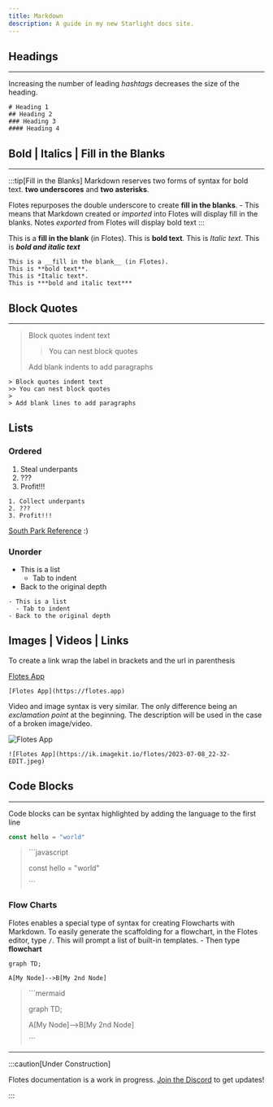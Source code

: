 ```yaml
---
title: Markdown
description: A guide in my new Starlight docs site.
---
```



## Headings
---

Increasing the number of leading *hashtags* decreases the size of the heading.

```
# Heading 1
## Heading 2
### Heading 3
#### Heading 4
```

## Bold | Italics | Fill in the Blanks
---

:::tip[Fill in the Blanks]
Markdown reserves two forms of syntax for bold text. __two underscores__ and **two asterisks**.

Flotes repurposes the double underscore to create **fill in the blanks**. - This means that Markdown created or *imported* into Flotes will display fill in the blanks. Notes *exported* from Flotes will display bold text
:::


This is a __fill in the blank__ (in Flotes). This is **bold text**. This is *Italic text*. This is ***bold and italic text***

```
This is a __fill in the blank__ (in Flotes).
This is **bold text**.
This is *Italic text*.
This is ***bold and italic text***
```

## Block Quotes
---

> Block quotes indent text
>> You can nest block quotes
>
> Add blank indents to add paragraphs
 

```
> Block quotes indent text
>> You can nest block quotes
>
> Add blank lines to add paragraphs
```

## Lists

### Ordered

1. Steal underpants
2. ???
3. Profit!!!

```
1. Collect underpants
2. ???
3. Profit!!!
```

[South Park Reference](https://www.youtube.com/watch?v=tO5sxLapAts) :)

### Unorder

- This is a list
  - Tab to indent
- Back to the original depth

```
- This is a list
  - Tab to indent
- Back to the original depth
```

## Images | Videos | Links

To create a link wrap the label in brackets and the url in parenthesis

[Flotes App](https://flotes.app)

```
[Flotes App](https://flotes.app)
```

Video and image syntax is very similar. The only difference being an *exclamation point* at the beginning. The description will be used in the case of a broken image/video.

![Flotes App](https://ik.imagekit.io/flotes/2023-07-08_22-32-EDIT.jpeg?updatedAt=1689541548656)

```
![Flotes App](https://ik.imagekit.io/flotes/2023-07-08_22-32-EDIT.jpeg)
```

## Code Blocks
---

Code blocks can be syntax highlighted by adding the language to the first line

```javascript
const hello = "world"
```


> \`\`\`javascript
>
> const hello = "world"
>
> \`\`\`

### Flow Charts

Flotes enables a special type of syntax for creating Flowcharts with Markdown. To easily generate the scaffolding for a flowchart, in the Flotes editor, type `/`. This will prompt a list of built-in templates. - Then type **flowchart**

```mermaid
graph TD;

A[My Node]-->B[My 2nd Node]
```


> \`\`\`mermaid
>
> graph TD;
>
> A[My Node]-->B[My 2nd Node]
> 
> \`\`\`


---

:::caution[Under Construction]

Flotes documentation is a work in progress. 
[Join the Discord](https://discord.com/invite/qKaKeGT8sZ) to get updates!

:::
